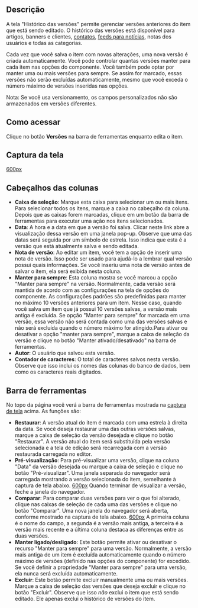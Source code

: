 <!-- Filename: Help4.x:Components_Version_History / Display title: Histórico de versões de componentes -->

## Descrição

A tela "Histórico das versões" permite gerenciar versões anteriores do
item que está sendo editado. O histórico das versões está disponível
para
artigos,
banners
e
clientes,
<a
href="https://docs.joomla.org/index.php?title=Help4.x:Contacts:_Edit/pr-br&amp;action=edit&amp;redlink=1"
class="new"
title="Help4.x:Contacts: Edit/pr-br (page does not exist)">contatos</a>,
<a
href="https://docs.joomla.org/index.php?title=Help4.x:News_Feeds:_Edit/pt-br&amp;action=edit&amp;redlink=1"
class="new"
title="Help4.x:News Feeds: Edit/pt-br (page does not exist)">feeds para
notícias</a>, notas dos
usuários
e todas as categorias.

Cada vez que você salva o item com novas alterações, uma nova versão é
criada automaticamente. Você pode controlar quantas versões manter para
cada item nas opções do componente. Você também pode optar por manter
uma ou mais versões para sempre. Se assim for marcado, essas versões não
serão excluídas automaticamente, mesmo que você exceda o número máximo
de versões inseridas nas opções.

Nota: Se você usa versionamento, os campos
personalizados
não são armazenados em versões diferentes.

## Como acessar

Clique no botão **Versões** na barra de ferramentas enquanto edita o
item.

## Captura da tela

<a
href="https://docs.joomla.org/index.php?title=Special:Upload&amp;wpDestFile=Help-4x-Components-Version-History-screen-pt-br.png"
class="new"
title="File:Help-4x-Components-Version-History-screen-pt-br.png">600px</a>

## Cabeçalhos das colunas

- **Caixa de seleção**: Marque esta caixa para selecionar um ou mais
  itens. Para selecionar todos os itens, marque a caixa no cabeçalho da
  coluna. Depois que as caixas forem marcadas, clique em um botão da
  barra de ferramentas para executar uma ação nos itens selecionados.
- **Data**: A hora e a data em que a versão foi salva. Clicar neste link
  abre a visualização dessa versão em uma janela pop-up. Observe que uma
  das datas será seguida por um símbolo de estrela. Isso indica que esta
  é a versão que está atualmente salva e sendo editada.
- **Nota de versão**: Ao editar um item, você tem a opção de inserir uma
  nota de versão. Isso pode ser usado para ajudá-lo a lembrar qual
  versão possui quais informações. Se você inseriu uma nota de versão
  antes de salvar o item, ela será exibida nesta coluna.
- **Manter para sempre**: Esta coluna mostra se você marcou a opção
  "Manter para sempre" na versão. Normalmente, cada versão será mantida
  de acordo com as configurações na tela de opções do componente. As
  configurações padrões são predefinidas para manter no máximo 10
  versões anteriores para um item. Nesse caso, quando você salva um item
  que já possui 10 versões salvas, a versão mais antiga é excluída. Se
  opção "Manter para sempre" for marcada em uma versão, essa versão não
  será contada como uma das versões salvas e não será excluída quando o
  número máximo for atingido.Para ativar ou desativar a opção "manter
  para sempre", marque a caixa de seleção da versão e clique no botão
  "Manter ativado/desativado" na barra de ferramentas.
- **Autor**: O usuário que salvou esta versão.
- **Contador de caracteres**: O total de caracteres salvos nesta versão.
  Observe que isso inclui os nomes das colunas do banco de dados, bem
  como os caracteres reais digitados.

## Barra de ferramentas

No topo da página você verá a barra de ferramentas mostrada na [captura
de tela](#screenshot) acima. As funções são:

- **Restaurar**: A versão atual do item é marcada com uma estrela à
  direita da data. Se você deseja restaurar uma das outras versões
  salvas, marque a caixa de seleção da versão desejada e clique no botão
  "Restaurar". A versão atual do item será substituída pela versão
  selecionada e a tela de edição será recarregada com a versão
  restaurada carregada no editor.
- **Pré-visualização**: Para pré-visualizar uma versão, clique na coluna
  "Data" da versão desejada ou marque a caixa de seleção e clique no
  botão "Pré-visualizar". Uma janela separada do navegador será
  carregada mostrando a versão selecionada do item, semelhante à captura
  de tela abaixo. <a
  href="https://docs.joomla.org/index.php?title=Special:Upload&amp;wpDestFile=Help-4x-Version-History-Help-preview-pt-br.png"
  class="new"
  title="File:Help-4x-Version-History-Help-preview-pt-br.png">600px</a>
  Quando terminar de visualizar a versão, feche a janela do navegador.
- **Comparar**: Para comparar duas versões para ver o que foi alterado,
  clique nas caixas de seleção de cada uma das versões e clique no botão
  "Comparar". Uma nova janela do navegador será aberta, conforme
  mostrado na captura de tela abaixo. <a
  href="https://docs.joomla.org/index.php?title=Special:Upload&amp;wpDestFile=Help-4x-Version-History-Help-compare-pt-br.png"
  class="new"
  title="File:Help-4x-Version-History-Help-compare-pt-br.png">600px</a>
  A primeira coluna é o nome do campo, a segunda é a versão mais antiga,
  a terceira é a versão mais recente e a última coluna destaca as
  diferenças entre as duas versões.
- **Manter ligado/desligado**: Este botão permite ativar ou desativar o
  recurso "Manter para sempre" para uma versão. Normalmente, a versão
  mais antiga de um item é excluída automaticamente quando o número
  máximo de versões (definido nas opções do componente) for excedido. Se
  você definir a propriedade "Manter para sempre" para uma versão, ela
  nunca será excluída automaticamente.
- **Excluir**: Este botão permite excluir manualmente uma ou mais
  versões. Marque a caixa de seleção das versões que deseja excluir e
  clique no botão "Excluir". Observe que isso *não* exclui o item que
  está sendo editado. Ele apenas exclui o histórico de versões do item.

